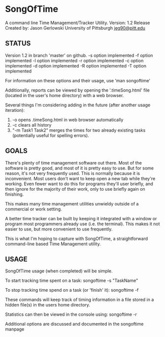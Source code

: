SongOfTime
==========

A command line Time Management/Tracker Utility.
Version: 1.2 Release
Created by: Jason Gerlowski
University of Pittsburgh
jeg90@pitt.edu

STATUS
------
Version 1.2 in branch 'master' on github.
-s option implemented
-f option implemented
-l option implemented
-r option implemented
-c option implemented
-d option implemented
-R option implemented
-T option implemented

For information on these options and their usage, use 'man songoftime'

Additionally, reports can be viewed by opening the '.timeSong.html' file
(located in the user's home directory) with a web browser.

Several things I'm considering adding in the future (after another usage iteration):
1) -o opens .timeSong.html in web browser automatically
2) -c clears all history
3) "-m Task1 Task2" merges the times for two already existing tasks
	(potentially useful for spelling errors).

GOALS
-----
There's plenty of time management software out there.  Most of
the software is pretty good, and most of it is pretty easy to use.
But for some reason, it's not very frequently used.  This is normally
because it is inconvenient.  Most users don't want to keep open
a new tab while they're working.  Even fewer want to do this for 
programs they'll user briefly, and then ignore for the majority
of their work, only to use briefly again on finishing.

This makes many time management utilities unwieldy outside of a
commercial or work setting.

A better time tracker can be built by keeping it integrated with a
window or program most programmers already use (i.e. the terminal).
This makes it not easier to use, but more convenient to use frequently.

This is what I'm hoping to capture with SongOfTime, a straightforward
command-line based Time Management utility.

USAGE
-----
SongOfTime usage (when completed) will be simple.

To start tracking time spent on a task:
songoftime -s "TaskName"

To stop tracking time spend on a task (or 'finish' it):
songoftime -f

These commands will keep track of timing information in a file stored 
in a hidden file(s) in the users home directory.

Statistics can then be viewed in the console using:
songoftime -r

Additional options are discussed and documented in the songoftime manpage
